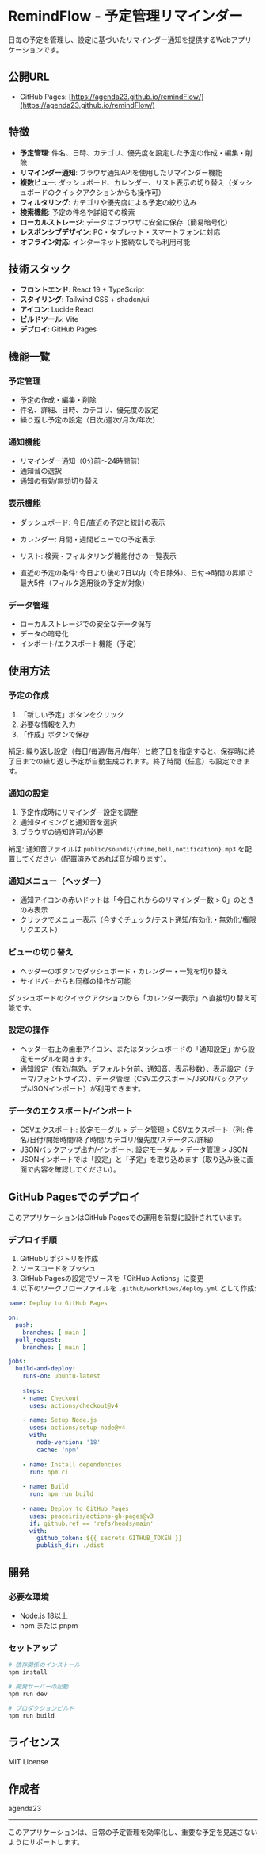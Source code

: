 # RemindFlow - 予定管理リマインダー

日毎の予定を管理し、設定に基づいたリマインダー通知を提供するWebアプリケーションです。

## 公開URL

- GitHub Pages: [https://agenda23.github.io/remindFlow/](https://agenda23.github.io/remindFlow/)

## 特徴

- **予定管理**: 件名、日時、カテゴリ、優先度を設定した予定の作成・編集・削除
- **リマインダー通知**: ブラウザ通知APIを使用したリマインダー機能
- **複数ビュー**: ダッシュボード、カレンダー、リスト表示の切り替え（ダッシュボードのクイックアクションからも操作可）
- **フィルタリング**: カテゴリや優先度による予定の絞り込み
- **検索機能**: 予定の件名や詳細での検索
- **ローカルストレージ**: データはブラウザに安全に保存（簡易暗号化）
- **レスポンシブデザイン**: PC・タブレット・スマートフォンに対応
- **オフライン対応**: インターネット接続なしでも利用可能

## 技術スタック

- **フロントエンド**: React 19 + TypeScript
- **スタイリング**: Tailwind CSS + shadcn/ui
- **アイコン**: Lucide React
- **ビルドツール**: Vite
- **デプロイ**: GitHub Pages

## 機能一覧

### 予定管理
- 予定の作成・編集・削除
- 件名、詳細、日時、カテゴリ、優先度の設定
- 繰り返し予定の設定（日次/週次/月次/年次）

### 通知機能
- リマインダー通知（0分前〜24時間前）
- 通知音の選択
- 通知の有効/無効切り替え

### 表示機能
- ダッシュボード: 今日/直近の予定と統計の表示
- カレンダー: 月間・週間ビューでの予定表示
- リスト: 検索・フィルタリング機能付きの一覧表示

- 直近の予定の条件: 今日より後の7日以内（今日除外）、日付→時間の昇順で最大5件（フィルタ適用後の予定が対象）

### データ管理
- ローカルストレージでの安全なデータ保存
- データの暗号化
- インポート/エクスポート機能（予定）

## 使用方法

### 予定の作成
1. 「新しい予定」ボタンをクリック
2. 必要な情報を入力
3. 「作成」ボタンで保存

補足: 繰り返し設定（毎日/毎週/毎月/毎年）と終了日を指定すると、保存時に終了日までの繰り返し予定が自動生成されます。終了時間（任意）も設定できます。

### 通知の設定
1. 予定作成時にリマインダー設定を調整
2. 通知タイミングと通知音を選択
3. ブラウザの通知許可が必要

補足: 通知音ファイルは `public/sounds/{chime,bell,notification}.mp3` を配置してください（配置済みであれば音が鳴ります）。

### 通知メニュー（ヘッダー）
- 通知アイコンの赤いドットは「今日これからのリマインダー数 > 0」のときのみ表示
- クリックでメニュー表示（今すぐチェック/テスト通知/有効化・無効化/権限リクエスト）

### ビューの切り替え
- ヘッダーのボタンでダッシュボード・カレンダー・一覧を切り替え
- サイドバーからも同様の操作が可能

ダッシュボードのクイックアクションから「カレンダー表示」へ直接切り替え可能です。

### 設定の操作
- ヘッダー右上の歯車アイコン、またはダッシュボードの「通知設定」から設定モーダルを開きます。
- 通知設定（有効/無効、デフォルト分前、通知音、表示秒数）、表示設定（テーマ/フォントサイズ）、データ管理（CSVエクスポート/JSONバックアップ/JSONインポート）が利用できます。

### データのエクスポート/インポート
- CSVエクスポート: 設定モーダル > データ管理 > CSVエクスポート（列: 件名/日付/開始時間/終了時間/カテゴリ/優先度/ステータス/詳細）
- JSONバックアップ出力/インポート: 設定モーダル > データ管理 > JSON
- JSONインポートでは「設定」と「予定」を取り込めます（取り込み後に画面で内容を確認してください）。

## GitHub Pagesでのデプロイ

このアプリケーションはGitHub Pagesでの運用を前提に設計されています。

### デプロイ手順

1. GitHubリポジトリを作成
2. ソースコードをプッシュ
3. GitHub Pagesの設定でソースを「GitHub Actions」に変更
4. 以下のワークフローファイルを `.github/workflows/deploy.yml` として作成:

```yaml
name: Deploy to GitHub Pages

on:
  push:
    branches: [ main ]
  pull_request:
    branches: [ main ]

jobs:
  build-and-deploy:
    runs-on: ubuntu-latest
    
    steps:
    - name: Checkout
      uses: actions/checkout@v4
      
    - name: Setup Node.js
      uses: actions/setup-node@v4
      with:
        node-version: '18'
        cache: 'npm'
        
    - name: Install dependencies
      run: npm ci
      
    - name: Build
      run: npm run build
      
    - name: Deploy to GitHub Pages
      uses: peaceiris/actions-gh-pages@v3
      if: github.ref == 'refs/heads/main'
      with:
        github_token: ${{ secrets.GITHUB_TOKEN }}
        publish_dir: ./dist
```

## 開発

### 必要な環境
- Node.js 18以上
- npm または pnpm

### セットアップ
```bash
# 依存関係のインストール
npm install

# 開発サーバーの起動
npm run dev

# プロダクションビルド
npm run build
```

## ライセンス

MIT License

## 作成者

agenda23

---

このアプリケーションは、日常の予定管理を効率化し、重要な予定を見逃さないようにサポートします。

